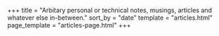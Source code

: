 +++
title = "Arbitary personal or technical notes, musings,  articles and whatever else in-between."
sort_by = "date"
template = "articles.html"
page_template = "articles-page.html"
+++
